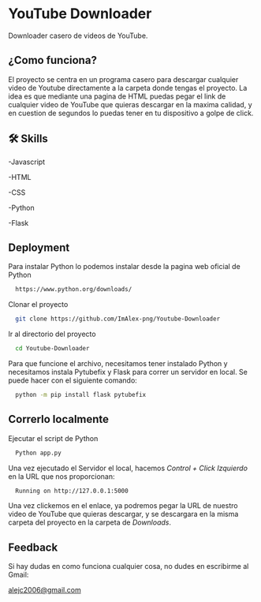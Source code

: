 

# YouTube Downloader

Downloader casero de videos de YouTube.


## ¿Como funciona?

El proyecto se centra en un programa casero para descargar cualquier video de Youtube directamente a la carpeta donde tengas el proyecto.
La idea es que mediante una pagina de HTML puedas pegar el link de cualquier video de YouTube que quieras descargar en la maxima calidad,
y en cuestion de segundos lo puedas tener en tu dispositivo a golpe de click.

## 🛠 Skills
-Javascript 

-HTML 

-CSS

-Python

-Flask


## Deployment

Para instalar Python lo podemos instalar desde la pagina web oficial de Python

```bash
  https://www.python.org/downloads/
```

Clonar el proyecto

```bash
  git clone https://github.com/ImAlex-png/Youtube-Downloader
```

Ir al directorio del proyecto

```bash
  cd Youtube-Downloader
```

Para que funcione el archivo, necesitamos tener instalado Python y necesitamos instala Pytubefix y Flask para correr un servidor en local. Se puede hacer con el siguiente comando:

```bash
  python -m pip install flask pytubefix

```

## Correrlo localmente


Ejecutar el script de Python

```bash
  Python app.py
```

Una vez ejecutado el Servidor el local, hacemos *Control + Click Izquierdo* en la URL que nos proporcionan:

```bash
  Running on http://127.0.0.1:5000
```

Una vez clickemos en el enlace, ya podremos pegar la URL de nuestro video de YouTube que quieras descargar, y se descargara en la misma carpeta del proyecto en la carpeta de *Downloads*.


## Feedback

Si hay dudas en como funciona cualquier cosa, no dudes en escribirme al Gmail:

alejc2006@gmail.com

